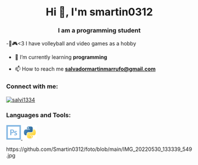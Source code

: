 <h1 align="center">Hi 👋, I'm smartin0312</h1>
<h3 align="center">I am a programming student</h3>

-🏐🎮<3 I have volleyball and video games as a hobby

- 🌱 I’m currently learning **programming**

- 📫 How to reach me **salvadormartinmarrufo@gmail.com**

<h3 align="left">Connect with me:</h3>
<p align="left">
<a href="https://instagram.com/salvi1334" target="blank"><img align="center" src="https://raw.githubusercontent.com/rahuldkjain/github-profile-readme-generator/master/src/images/icons/Social/instagram.svg" alt="salvi1334" height="30" width="40" /></a>
</p>

<h3 align="left">Languages and Tools:</h3>
<p align="left"> <a href="https://www.photoshop.com/en" target="_blank" rel="noreferrer"> <img src="https://raw.githubusercontent.com/devicons/devicon/master/icons/photoshop/photoshop-line.svg" alt="photoshop" width="40" height="40"/> </a> <a href="https://www.python.org" target="_blank" rel="noreferrer"> <img src="https://raw.githubusercontent.com/devicons/devicon/master/icons/python/python-original.svg" alt="python" width="40" height="40"/> </a> </p>
https://github.com/Smartin0312/foto/blob/main/IMG_20220530_133339_549.jpg
